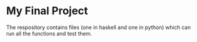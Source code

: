 # My Final Project
The respository contains files (one in haskell and one in python) which can run all the functions and test them.
